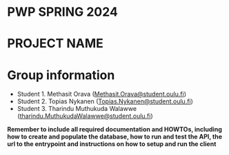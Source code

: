 # PWP SPRING 2024
# PROJECT NAME
# Group information
* Student 1. Methasit Orava (Methasit.Orava@student.oulu.fi)
* Student 2. Topias Nykanen (Topias.Nykanen@student.oulu.fi)
* Student 3. Tharindu Muthukuda Walawwe (tharindu.MuthukudaWalawwe@student.oulu.fi)

__Remember to include all required documentation and HOWTOs, including how to create and populate the database, how to run and test the API, the url to the entrypoint and instructions on how to setup and run the client__


